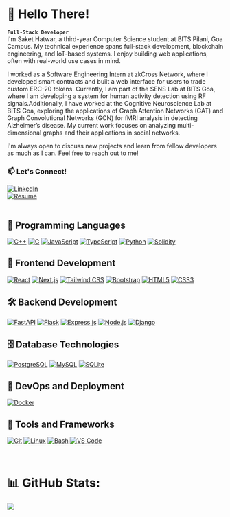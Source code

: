 # 👋 Hello There!
**`Full-Stack Developer`**  
I'm Saket Hatwar, a third-year Computer Science student at BITS Pilani, Goa Campus. My technical experience spans full-stack development, blockchain engineering, and IoT-based systems. I enjoy building web applications, often with real-world use cases in mind.  

I worked as a Software Engineering Intern at zkCross Network, where I developed smart contracts and built a web interface for users to trade custom ERC-20 tokens. Currently, I am part of the SENS Lab at BITS Goa, where I am developing a system for human activity detection using RF signals.Additionally, I have worked at the Cognitive Neuroscience Lab at BITS Goa, exploring the applications of Graph Attention Networks (GAT) and Graph Convolutional Networks (GCN) for fMRI analysis in detecting Alzheimer’s disease. My current work focuses on analyzing multi-dimensional graphs and their applications in social networks.

I'm always open to discuss new projects and learn from fellow developers as much as I can. Feel free to reach out to me!

### 📫 Let's Connect!  

[![LinkedIn](https://img.shields.io/badge/LinkedIn-%230077B5.svg?logo=linkedin&logoColor=white)](https://www.linkedin.com/in/saket-hatwar-aaa36224a/)  
[![Resume](https://img.shields.io/badge/Resume-%23ff4081.svg?logo=google-drive&logoColor=white)](https://drive.google.com/file/d/1fscCEH7pwv_9kAfzxkdrXovHvISMOlub/view?usp=sharing)  
<br />

## 🧰 Programming Languages  

[![C++](https://img.shields.io/badge/C++-00599C?style=flat&logo=c%2B%2B&logoColor=white)](#)
[![C](https://img.shields.io/badge/C-A8B9CC?style=flat&logo=c&logoColor=white)](#)
[![JavaScript](https://img.shields.io/badge/JavaScript-F7DF1E?style=flat&logo=javascript&logoColor=black)](#)
[![TypeScript](https://img.shields.io/badge/TypeScript-3178C6?style=flat&logo=typescript&logoColor=white)](#)
[![Python](https://img.shields.io/badge/Python-3776AB?style=flat&logo=python&logoColor=white)](#)
[![Solidity](https://img.shields.io/badge/Solidity-363636?style=flat&logo=solidity&logoColor=white)](#)
<br />

## 🎨 Frontend Development  

[![React](https://img.shields.io/badge/React-20232A?style=flat&logo=react&logoColor=61DAFB)](#)
[![Next.js](https://img.shields.io/badge/Next.js-000000?style=flat&logo=next.js&logoColor=white)](#)
[![Tailwind CSS](https://img.shields.io/badge/Tailwind_CSS-38B2AC?style=flat&logo=tailwind-css&logoColor=white)](#)
[![Bootstrap](https://img.shields.io/badge/Bootstrap-563D7C?style=flat&logo=bootstrap&logoColor=white)](#)
[![HTML5](https://img.shields.io/badge/HTML5-E34F26?style=flat&logo=html5&logoColor=white)](#)
[![CSS3](https://img.shields.io/badge/CSS3-1572B6?style=flat&logo=css3&logoColor=white)](#)
<br />

## 🛠️ Backend Development  

[![FastAPI](https://img.shields.io/badge/FastAPI-009688?style=flat&logo=fastapi&logoColor=white)](#)
[![Flask](https://img.shields.io/badge/Flask-000000?style=flat&logo=flask&logoColor=white)](#)
[![Express.js](https://img.shields.io/badge/Express.js-404D59?style=flat&logo=express&logoColor=white)](#)
[![Node.js](https://img.shields.io/badge/Node.js-43853D?style=flat&logo=node.js&logoColor=white)](#)
[![Django](https://img.shields.io/badge/Django-092E20?style=flat&logo=django&logoColor=white)](#)
<br />

## 🗄️ Database Technologies  

[![PostgreSQL](https://img.shields.io/badge/PostgreSQL-336791?style=flat&logo=postgresql&logoColor=white)](#)
[![MySQL](https://img.shields.io/badge/MySQL-4479A1?style=flat&logo=mysql&logoColor=white)](#)
[![SQLite](https://img.shields.io/badge/SQLite-003B57?style=flat&logo=sqlite&logoColor=white)](#)
<br />

## 🚀 DevOps and Deployment  

[![Docker](https://img.shields.io/badge/Docker-2496ED?style=flat&logo=docker&logoColor=white)](#)
<br />

## 🔧 Tools and Frameworks  
[![Git](https://img.shields.io/badge/Git-F05032?style=flat&logo=git&logoColor=white)](#)
[![Linux](https://img.shields.io/badge/Linux-FCC624?style=flat&logo=linux&logoColor=black)](#)
[![Bash](https://img.shields.io/badge/Bash-4EAA25?style=flat&logo=gnu-bash&logoColor=white)](#)
[![VS Code](https://img.shields.io/badge/VS_Code-007ACC?style=flat&logo=visual-studio-code&logoColor=white)](#)

<br />



# 📊 GitHub Stats:  
![](https://github-readme-stats.vercel.app/api/top-langs/?username=SKADE2303&theme=vue-dark&hide_border=false&include_all_commits=true&count_private=true&layout=compact&hide=c%2B%2B,c,jupyter%20notebook,cmake,makefile) &nbsp;&nbsp;
